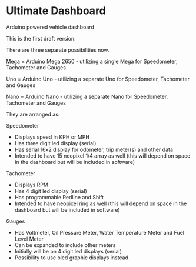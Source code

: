 # Ultimate Dashboard
Arduino powered vehicle dashboard

This is the first draft version.


There are three separate possibilities now.

Mega = Arduino Mega 2650 - utilizing a single Mega for Speedometer, Tachometer and Gauges

Uno = Arduino Uno - utilizing a separate Uno for Speedometer, Tachometer and Gauges

Nano = Arduino Nano - utilizing a separate Nano for Speedometer, Tachometer and Gauges

They are arranged as:

Speedometer
 - Displays speed in KPH or MPH
 - Has three digit led display (serial)
 - Has serial 16x2 display for odometer, trip meter(s) and other data
 - Intended to have 15 neopixel 1/4 array as well (this will depend on space in the dashboard but will be included in software)

Tachometer
 - Displays RPM
 - Has 4 digit led display (serial)
 - Has programmable Redline and Shift
 - Intended to have neopixel ring as well (this will depend on space in the dashboard but will be included in software)

Gauges
 - Has Voltmeter, Oil Pressure Meter, Water Temperature Meter and Fuel Level Meter
 - Can be expanded to include other meters
 - Initially will be on 4 digit led displays (serial)
 - Possibility to use oled graphic displays instead.



